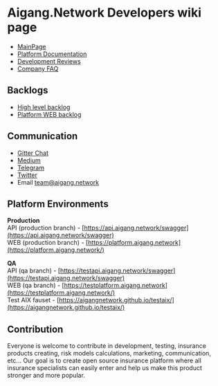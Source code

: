 # Aigang.Network Developers wiki page  
- [MainPage](https://aigang.network)  
- [Platform Documentation](http://aigang.readthedocs.io/en/latest/)  
- [Development Reviews](https://github.com/AigangNetwork/aigangnetwork.github.io/wiki)  
- [Company FAQ](FAQ.html)
  
## Backlogs  
- [High level backlog](https://github.com/AigangNetwork/aigangnetwork.github.io/projects/1)  
- [Platform WEB backlog](https://github.com/AigangNetwork/aigang-platform-web/projects/1)  
  
## Communication
- [Gitter Chat](https://gitter.im/AigangNetwork/Lobby?utm_source=share-link&utm_medium=link&utm_campaign=share-link)  
- [Medium](https://medium.com/aigang-network)  
- [Telegram](https://t.me/aigangnetwork)  
- [Twitter](https://twitter.com/aigangnetwork)  
- Email team@aigang.network  
  
## Platform Environments
**Production**  
API (production branch) - [https://api.aigang.network/swagger](https://api.aigang.network/swagger)  
WEB (production branch) - [https://platform.aigang.network](https://platform.aigang.network/)  

**QA**  
API (qa branch) - [https://testapi.aigang.network/swagger](https://testapi.aigang.network/swagger)  
WEB (qa branch) - [https://testplatform.aigang.network](https://testplatform.aigang.network/)  
Test AIX fauset - [https://aigangnetwork.github.io/testaix/](https://aigangnetwork.github.io/testaix/)

## Contribution

Everyone is welcome to contribute in development, testing, insurance products creating, risk models calculations, marketing, communication, etc... Our goal is to create open source insurance platform where all insurance specialists can easily enter and help us make this product stronger and more popular.  



 